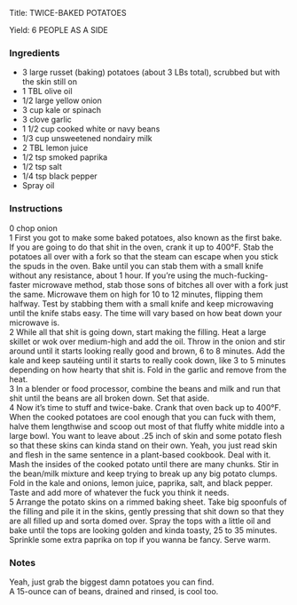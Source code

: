 <!DOCTYPE HTML PUBLIC "-//W3C//DTD HTML 4.0 Transitional//EN">
<html>
  <head>
  <title>TWICE-BAKED POTATOES</title><link rel='stylesheet' href='style.css' type='text/css'><meta http-equiv="Content-Style-Stype" content="text/css">
     <meta http-equiv="Content-Type" content="text/html;charset=utf-8">
     </head><body><div class="recipe" itemscope itemtype="http://schema.org/Recipe"><div class='header'><p class="title"><span class="label">Title:</span> <span itemprop="name">TWICE-BAKED POTATOES</span></p>
<p class="yields"><span class="label">Yield:</span> <span itemprop="recipeYield">6 PEOPLE AS A SIDE</span></p>
</div><div class="ing"><h3>Ingredients</h3><ul class="ing"><li class="ing" itemprop="ingredients">3 large russet (baking) potatoes (about 3 LBs total), scrubbed but with the skin still on </li>
<li class="ing" itemprop="ingredients">1 TBL olive oil </li>
<li class="ing" itemprop="ingredients">1/2 large yellow onion </li>
<li class="ing" itemprop="ingredients">3 cup kale or spinach </li>
<li class="ing" itemprop="ingredients">3 clove garlic </li>
<li class="ing" itemprop="ingredients">1 1/2 cup cooked white or navy beans </li>
<li class="ing" itemprop="ingredients">1/3 cup unsweetened nondairy milk </li>
<li class="ing" itemprop="ingredients">2 TBL lemon juice </li>
<li class="ing" itemprop="ingredients">1/2 tsp smoked paprika </li>
<li class="ing" itemprop="ingredients">1/2 tsp salt </li>
<li class="ing" itemprop="ingredients">1/4 tsp black pepper </li>
<li class="ing" itemprop="ingredients">Spray oil </li>
</ul>
</div>
<div class="instructions"><h3 class="Instructions">Instructions</h3><div itemprop="recipeInstructions"><p>0 chop onion<br>1 First you got to make some baked potatoes, also known as the first bake. If you are going to do that shit in the oven, crank it up to 400°F. Stab the potatoes all over with a fork so that the steam can escape when you stick the spuds in the oven. Bake until you can stab them with a small knife without any resistance, about 1 hour. If you’re using the much-fucking-faster microwave method, stab those sons of bitches all over with a fork just the same. Microwave them on high for 10 to 12 minutes, flipping them halfway. Test by stabbing them with a small knife and keep microwaving until the knife stabs easy. The time will vary based on how beat down your microwave is.<br>2 While all that shit is going down, start making the filling. Heat a large skillet or wok over medium-high and add the oil. Throw in the onion and stir around until it starts looking really good and brown, 6 to 8 minutes. Add the kale and keep sautéing until it starts to really cook down, like 3 to 5 minutes depending on how hearty that shit is. Fold in the garlic and remove from the heat.<br>3 In a blender or food processor, combine the beans and milk and run that shit until the beans are all broken down. Set that aside.<br>4 Now it’s time to stuff and twice-bake. Crank that oven back up to 400°F. When the cooked potatoes are cool enough that you can fuck with them, halve them lengthwise and scoop out most of that fluffy white middle into a large bowl. You want to leave about .25 inch of skin and some potato flesh so that these skins can kinda stand on their own. Yeah, you just read skin and flesh in the same sentence in a plant-based cookbook. Deal with it. Mash the insides of the cooked potato until there are many chunks. Stir in the bean/milk mixture and keep trying to break up any big potato clumps. Fold in the kale and onions, lemon juice, paprika, salt, and black pepper. Taste and add more of whatever the fuck you think it needs.<br>5 Arrange the potato skins on a rimmed baking sheet. Take big spoonfuls of the filling and pile it in the skins, gently pressing that shit down so that they are all filled up and sorta domed over. Spray the tops with a little oil and bake until the tops are looking golden and kinda toasty, 25 to 35 minutes. Sprinkle some extra paprika on top if you wanna be fancy. Serve warm.</p></div></div><div class="modifications"><h3 class="Notes">Notes</h3><p>Yeah, just grab the biggest damn potatoes you can find.<br> A 15-ounce can of beans, drained and rinsed, is cool too.</p></div></div>

</body>
</html>